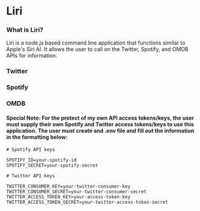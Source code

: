 # Liri 

### What is Liri?
Liri is a node.js based command line application that functions similar to Apple's Siri AI. It allows the user to call on the Twitter, Spotify, and OMDB APIs for information. 

### Twitter 

### Spotify

### OMDB




#### Special Note: For the protect of my own API access tokens/keys, the user must supply their own Spotify and Twitter access tokens/keys to use this application. The user must create and .env file and fill out the information in the formatting below:

```
# Spotify API keys

SPOTIFY_ID=your-spotify-id
SPOTIFY_SECRET=your-spotify-secret

# Twitter API keys

TWITTER_CONSUMER_KEY=your-twitter-consumer-key
TWITTER_CONSUMER_SECRET=your-twitter-consumer-secret
TWITTER_ACCESS_TOKEN_KEY=your-access-token-key
TWITTER_ACCESS_TOKEN_SECRET=your-twitter-access-token-secret
```